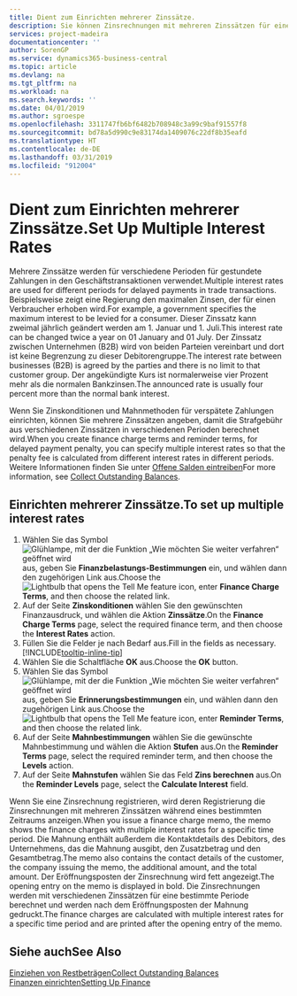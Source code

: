 ```yaml
---
title: Dient zum Einrichten mehrerer Zinssätze.
description: Sie können Zinsrechnungen mit mehreren Zinssätzen für eine bestimmte Periode berechnen. Die Zinsberechnung ist für alle finanziellen Belastungen, nur mit Veränderung des Zinssatzes für eine bestimmte Periode ähnlich.
services: project-madeira
documentationcenter: ''
author: SorenGP
ms.service: dynamics365-business-central
ms.topic: article
ms.devlang: na
ms.tgt_pltfrm: na
ms.workload: na
ms.search.keywords: ''
ms.date: 04/01/2019
ms.author: sgroespe
ms.openlocfilehash: 3311747fb6bf6482b708948c3a99c9baf91557f8
ms.sourcegitcommit: bd78a5d990c9e83174da1409076c22df8b35eafd
ms.translationtype: HT
ms.contentlocale: de-DE
ms.lasthandoff: 03/31/2019
ms.locfileid: "912004"
---
```

# <a name="set-up-multiple-interest-rates"></a><span data-ttu-id="0e35f-104">Dient zum Einrichten mehrerer Zinssätze.</span><span class="sxs-lookup"><span data-stu-id="0e35f-104">Set Up Multiple Interest Rates</span></span>
<span data-ttu-id="0e35f-105">Mehrere Zinssätze werden für verschiedene Perioden für gestundete Zahlungen in den Geschäftstransaktionen verwendet.</span><span class="sxs-lookup"><span data-stu-id="0e35f-105">Multiple interest rates are used for different periods for delayed payments in trade transactions.</span></span> <span data-ttu-id="0e35f-106">Beispielsweise zeigt eine Regierung den maximalen Zinsen, der für einen Verbraucher erhoben wird.</span><span class="sxs-lookup"><span data-stu-id="0e35f-106">For example, a government specifies the maximum interest to be levied for a consumer.</span></span> <span data-ttu-id="0e35f-107">Dieser Zinssatz kann zweimal jährlich geändert werden am 1. Januar und 1. Juli.</span><span class="sxs-lookup"><span data-stu-id="0e35f-107">This interest rate can be changed twice a year on 01 January and 01 July.</span></span> <span data-ttu-id="0e35f-108">Der Zinssatz zwischen Unternehmen (B2B) wird von beiden Parteien vereinbart und dort ist keine Begrenzung zu dieser Debitorengruppe.</span><span class="sxs-lookup"><span data-stu-id="0e35f-108">The interest rate between businesses (B2B) is agreed by the parties and there is no limit to that customer group.</span></span> <span data-ttu-id="0e35f-109">Der angekündigte Kurs ist normalerweise vier Prozent mehr als die normalen Bankzinsen.</span><span class="sxs-lookup"><span data-stu-id="0e35f-109">The announced rate is usually four percent more than the normal bank interest.</span></span>

<span data-ttu-id="0e35f-110">Wenn Sie Zinskonditionen und Mahnmethoden für verspätete Zahlungen einrichten, können Sie mehrere Zinssätzen angeben, damit die Strafgebühr aus verschiedenen Zinssätzen in verschiedenen Perioden berechnet wird.</span><span class="sxs-lookup"><span data-stu-id="0e35f-110">When you create finance charge terms and reminder terms, for delayed payment penalty, you can specify multiple interest rates so that the penalty fee is calculated from different interest rates in different periods.</span></span> <span data-ttu-id="0e35f-111">Weitere Informationen finden Sie unter [Offene Salden eintreiben](receivables-collect-outstanding-balances.md)</span><span class="sxs-lookup"><span data-stu-id="0e35f-111">For more information, see [Collect Outstanding Balances](receivables-collect-outstanding-balances.md).</span></span>

## <a name="to-set-up-multiple-interest-rates"></a><span data-ttu-id="0e35f-112">Einrichten mehrerer Zinssätze.</span><span class="sxs-lookup"><span data-stu-id="0e35f-112">To set up multiple interest rates</span></span>  
1.  <span data-ttu-id="0e35f-113">Wählen Sie das Symbol ![Glühlampe, mit der die Funktion „Wie möchten Sie weiter verfahren“ geöffnet wird](media/ui-search/search_small.png "Wie möchten Sie weiter verfahren?") aus, geben Sie **Finanzbelastungs-Bestimmungen** ein, und wählen dann den zugehörigen Link aus.</span><span class="sxs-lookup"><span data-stu-id="0e35f-113">Choose the ![Lightbulb that opens the Tell Me feature](media/ui-search/search_small.png "Tell me what you want to do") icon, enter **Finance Charge Terms**, and then choose the related link.</span></span>  
2.  <span data-ttu-id="0e35f-114">Auf der Seite **Zinskonditionen** wählen Sie den gewünschten Finanzausdruck, und wählen die Aktion **Zinssätze**.</span><span class="sxs-lookup"><span data-stu-id="0e35f-114">On the **Finance Charge Terms** page, select the required finance term, and then choose the **Interest Rates** action.</span></span>  
3.  <span data-ttu-id="0e35f-115">Füllen Sie die Felder je nach Bedarf aus.</span><span class="sxs-lookup"><span data-stu-id="0e35f-115">Fill in the fields as necessary.</span></span> [!INCLUDE[tooltip-inline-tip](includes/tooltip-inline-tip_md.md)]
4.  <span data-ttu-id="0e35f-116">Wählen Sie die Schaltfläche **OK** aus.</span><span class="sxs-lookup"><span data-stu-id="0e35f-116">Choose the **OK** button.</span></span>  
5.  <span data-ttu-id="0e35f-117">Wählen Sie das Symbol ![Glühlampe, mit der die Funktion „Wie möchten Sie weiter verfahren“ geöffnet wird](media/ui-search/search_small.png "Wie möchten Sie weiter verfahren?") aus, geben Sie **Erinnerungsbestimmungen** ein, und wählen dann den zugehörigen Link aus.</span><span class="sxs-lookup"><span data-stu-id="0e35f-117">Choose the ![Lightbulb that opens the Tell Me feature](media/ui-search/search_small.png "Tell me what you want to do") icon, enter **Reminder Terms**, and then choose the related link.</span></span>  
6.  <span data-ttu-id="0e35f-118">Auf der Seite **Mahnbestimmungen** wählen Sie die gewünschte Mahnbestimmung und wählen die Aktion **Stufen** aus.</span><span class="sxs-lookup"><span data-stu-id="0e35f-118">On the **Reminder Terms** page, select the required reminder term, and then choose the **Levels** action.</span></span>  
7.  <span data-ttu-id="0e35f-119">Auf der Seite **Mahnstufen** wählen Sie das Feld **Zins berechnen** aus.</span><span class="sxs-lookup"><span data-stu-id="0e35f-119">On the **Reminder Levels** page, select the **Calculate Interest** field.</span></span>  

<span data-ttu-id="0e35f-120">Wenn Sie eine Zinsrechnung registrieren, wird deren Registrierung die Zinsrechnungen mit mehreren Zinssätzen während eines bestimmten Zeitraums anzeigen.</span><span class="sxs-lookup"><span data-stu-id="0e35f-120">When you issue a finance charge memo, the memo shows the finance charges with multiple interest rates for a specific time period.</span></span> <span data-ttu-id="0e35f-121">Die Mahnung enthält außerdem die Kontaktdetails des Debitors, des Unternehmens, das die Mahnung ausgibt, den Zusatzbetrag und den Gesamtbetrag.</span><span class="sxs-lookup"><span data-stu-id="0e35f-121">The memo also contains the contact details of the customer, the company issuing the memo, the additional amount, and the total amount.</span></span> <span data-ttu-id="0e35f-122">Der Eröffnungsposten der Zinsrechnung wird fett angezeigt.</span><span class="sxs-lookup"><span data-stu-id="0e35f-122">The opening entry on the memo is displayed in bold.</span></span> <span data-ttu-id="0e35f-123">Die Zinsrechnungen werden mit verschiedenen Zinssätzen für eine bestimmte Periode berechnet und werden nach dem Eröffnungsposten der Mahnung gedruckt.</span><span class="sxs-lookup"><span data-stu-id="0e35f-123">The finance charges are calculated with multiple interest rates for a specific time period and are printed after the opening entry of the memo.</span></span>  

## <a name="see-also"></a><span data-ttu-id="0e35f-124">Siehe auch</span><span class="sxs-lookup"><span data-stu-id="0e35f-124">See Also</span></span>  
[<span data-ttu-id="0e35f-125">Einziehen von Restbeträgen</span><span class="sxs-lookup"><span data-stu-id="0e35f-125">Collect Outstanding Balances</span></span>](receivables-collect-outstanding-balances.md)  
[<span data-ttu-id="0e35f-126">Finanzen einrichten</span><span class="sxs-lookup"><span data-stu-id="0e35f-126">Setting Up Finance</span></span>](finance-setup-finance.md)
